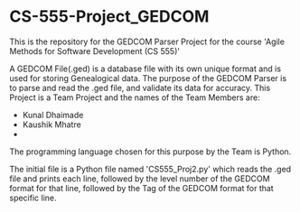 # CS-555-Project_GEDCOM
This is the repository for the GEDCOM Parser Project for the course 'Agile Methods for Software Development (CS 555)'

A GEDCOM File(.ged) is a database file with its own unique format and is used for storing Genealogical data. The purpose of the GEDCOM Parser is to parse and read the .ged file, and validate its data for accuracy. This Project is a Team Project and the names of the Team Members are:

- Kunal Dhaimade
- Kaushik Mhatre
- 

The programming language chosen for this purpose by the Team is Python.

The initial file is a Python file named 'CS555_Proj2.py' which reads the .ged file and prints each line, followed by the level number of the GEDCOM format for that line, followed by the Tag of the GEDCOM format for that specific line.

